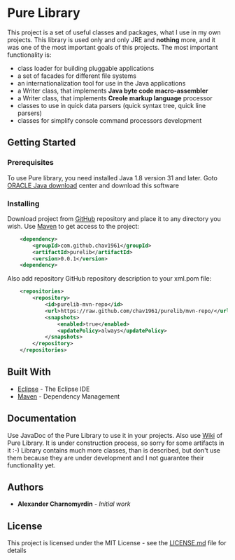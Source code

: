 # Pure Library

This project is a set of useful classes and packages, what I use in my own projects. This library is used only and only JRE and **nothing** more, and it was one of the most important goals of this projects. The most important functionality is:

* class loader for building pluggable applications
* a set of facades for different file systems
* an internationalization tool for use in the Java applications
* a Writer class, that implements **Java byte code macro-assembler**
* a Writer class, that implements **Creole markup language** processor
* classes to use in quick data parsers (quick syntax tree, quick line parsers)
* classes for simplify console command processors development

## Getting Started

### Prerequisites

To use Pure library, you need installed Java 1.8 version 31 and later. Goto [ORACLE Java download](https://www.oracle.com/downloads/index.html) center and download this software

### Installing

Download project from [GitHub](https://github.com/chav1961/purelib) repository and place it to any directory you wish. Use [Maven](https://maven.apache.org/) to get access to the project:

```XML
	<dependency>
		<groupId>com.github.chav1961</groupId>
		<artifactId>purelib</artifactId>
		<version>0.0.1</version>
	<dependency>
```

Also add repository GitHub repository description to your xml.pom file:

```XML
	<repositories>
	    <repository>
	        <id>purelib-mvn-repo</id>
	        <url>https://raw.github.com/chav1961/purelib/mvn-repo/</url>
	        <snapshots>
	            <enabled>true</enabled>
	            <updatePolicy>always</updatePolicy>
	        </snapshots>
	    </repository>
	</repositories>
```

## Built With

* [Eclipse](http://www.eclipse.org) - The Eclipse IDE
* [Maven](https://maven.apache.org/) - Dependency Management

## Documentation

Use JavaDoc of the Pure Library to use it in your projects. Also use [Wiki](https://github.com/chav1961/purelib/wiki) of Pure Library. It is under construction process, so sorry for some artifacts in it :-) Library contains much more classes, than is described, but don't use them because they are under development and I not guarantee their functionality yet.

## Authors

* **Alexander Charnomyrdin** - *Initial work* 

## License

This project is licensed under the MIT License - see the [LICENSE.md](LICENSE.md) file for details

